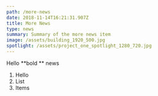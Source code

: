 ```yaml
---
path: /more-news
date: 2018-11-14T16:21:31.907Z
title: More News
type: news
summary: Summary of the more news item
image: /assets/building_1920_500.jpg
spotlight: /assets/project_one_spotlight_1280_720.jpg
---
```

Hello **bold ** news

1. Hello
2. List
3. Items
